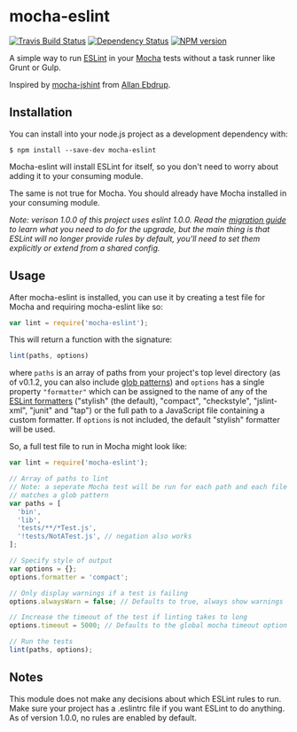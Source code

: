# mocha-eslint
[![Travis Build Status][travis-image]][travis-url]
[![Dependency Status][dependency-image]][dependency-rul]
[![NPM version][npm-image]][npm-url]


A simple way to run [ESLint](http://eslint.org/) in your [Mocha](http://mochajs.org/) tests without a task runner like Grunt or Gulp.

Inspired by [mocha-jshint](https://github.com/Muscula/mocha-jshint) from
[Allan Ebdrup](https://github.com/Muscula).

## Installation

You can install into your node.js project as a development dependency with:
```
$ npm install --save-dev mocha-eslint
```
Mocha-eslint will install ESLint for itself, so you don't need to worry about adding it to your consuming module.

The same is not true for Mocha.  You should already have Mocha installed in your consuming module.

*Note: verison 1.0.0 of this project uses eslint 1.0.0.  Read the [migration guide](http://eslint.org/docs/user-guide/migrating-to-1.0.0) to learn what you need to do for the upgrade, but the main thing is that ESLint will no longer provide rules by default, you'll need to set them explicitly or extend from a shared config.*

## Usage

After mocha-eslint is installed, you can use it by creating a test file for
Mocha and requiring mocha-eslint like so:
```javascript
var lint = require('mocha-eslint');
```
This will return a function with the signature:
```javascript
lint(paths, options)
```
where `paths` is an array of paths from your project's top level directory
(as of v0.1.2, you can also include [glob patterns](https://github.com/isaacs/node-glob#glob-primer))
and `options` has a single property `"formatter"` which can be assigned to the
name of any of the
[ESLint formatters](https://github.com/eslint/eslint/tree/master/lib/formatters)
("stylish" (the default), "compact", "checkstyle", "jslint-xml", "junit" and
"tap") or the full path to a JavaScript file containing a custom formatter.  If
`options` is not included, the default "stylish" formatter will be used.

So, a full test file to run in Mocha might look like:

```javascript
var lint = require('mocha-eslint');

// Array of paths to lint
// Note: a seperate Mocha test will be run for each path and each file which
// matches a glob pattern
var paths = [
  'bin',
  'lib',
  'tests/**/*Test.js',
  '!tests/NotATest.js', // negation also works
];

// Specify style of output
var options = {};
options.formatter = 'compact';

// Only display warnings if a test is failing
options.alwaysWarn = false; // Defaults to true, always show warnings

// Increase the timeout of the test if linting takes to long
options.timeout = 5000; // Defaults to the global mocha timeout option

// Run the tests
lint(paths, options);
```

## Notes

This module does not make any decisions about which ESLint rules to run. Make sure your project has a .eslintrc file if you want ESLint to do anything. As of version 1.0.0, no rules are enabled by default.

[npm-image]: https://img.shields.io/npm/v/mocha-eslint.svg
[npm-url]: https://www.npmjs.com/package/mocha-eslint
[dependency-image]: https://david-dm.org/BadgeLabs/mocha-eslint.svg
[dependency-rul]: https://david-dm.org/BadgeLabs/mocha-eslint
[travis-image]: https://travis-ci.org/BadgeLabs/mocha-eslint.svg?branch=master
[travis-url]: https://travis-ci.org/BadgeLabs/mocha-eslint
